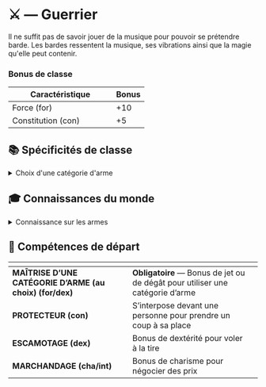 # ⚔️ — Guerrier

Il ne suffit pas de savoir jouer de la musique pour pouvoir se prétendre barde. Les bardes ressentent la musique, ses vibrations ainsi que la magie qu'elle peut contenir.&#x20;

### Bonus de classe

<table><thead><tr><th width="194">Caractéristique</th><th>Bonus</th></tr></thead><tbody><tr><td>Force (for)</td><td>+10</td></tr><tr><td>Constitution (con)</td><td>+5</td></tr></tbody></table>

## 📚 Spécificités de classe

<details>

<summary>Choix d'une catégorie d'arme</summary>

Parmi les choix possibles :

* Armes à une main
* Armes à deux mains
* Deux armes
* Armes à distance
* Armes de poings
* Arme d’hast

</details>

## 🎓 Connaissances du monde

<details>

<summary>Connaissance sur les armes</summary>

Connaissances sur les armes en général (techniques, maniement, théories, etc.)

</details>

## 📖 Compétences de départ

<table data-card-size="large" data-view="cards" data-full-width="false"><thead><tr><th></th><th></th><th data-hidden data-card-cover data-type="files"></th></tr></thead><tbody><tr><td><strong>MAÎTRISE D’UNE CATÉGORIE D’ARME (au choix) (for/dex)</strong></td><td><strong>Obligatoire</strong> — Bonus de jet ou de dégât pour utiliser une catégorie d’arme</td><td></td></tr><tr><td><strong>PROTECTEUR (con)</strong></td><td>S’interpose devant une personne pour prendre un coup à sa place</td><td></td></tr><tr><td><strong>ESCAMOTAGE (dex)</strong></td><td>Bonus de dextérité pour voler à la tire</td><td></td></tr><tr><td><strong>MARCHANDAGE (cha/int)</strong></td><td>Bonus de charisme pour négocier des prix</td><td></td></tr></tbody></table>
